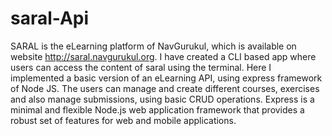 # saral-Api
SARAL is the eLearning platform of NavGurukul, which is available on website http://saral.navgurukul.org. I have created a CLI based app where users can access the content of saral using the terminal.  Here I implemented a basic version of an eLearning API, using express framework of Node JS. The users can manage and create different courses, exercises and also manage submissions, using basic CRUD operations.  Express is a minimal and flexible Node.js web application framework that provides a robust set of features for web and mobile applications.
